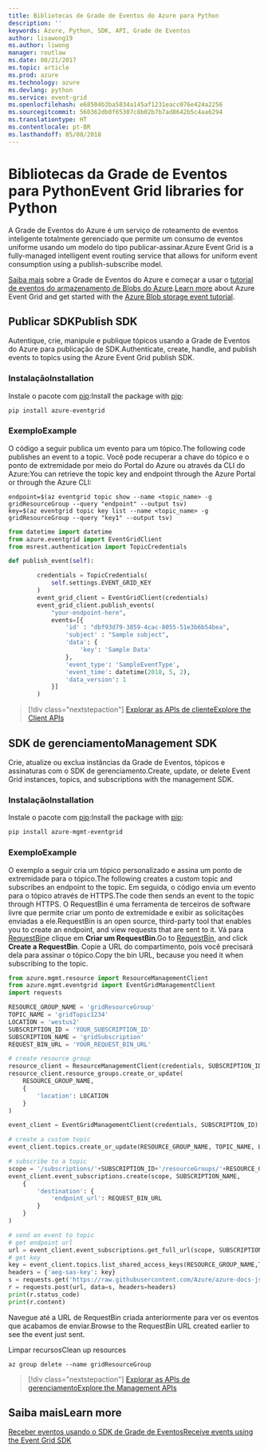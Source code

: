 ```yaml
---
title: Bibliotecas de Grade de Eventos do Azure para Python
description: ''
keywords: Azure, Python, SDK, API, Grade de Eventos
author: lisawong19
ms.author: liwong
manager: routlaw
ms.date: 08/21/2017
ms.topic: article
ms.prod: azure
ms.technology: azure
ms.devlang: python
ms.service: event-grid
ms.openlocfilehash: e68504b3ba5834a145af1231eacc076e424a2256
ms.sourcegitcommit: 560362db0f65307c8b02b7b7ad8642b5c4aa6294
ms.translationtype: HT
ms.contentlocale: pt-BR
ms.lasthandoff: 05/08/2018
---
```

# <a name="event-grid-libraries-for-python"></a><span data-ttu-id="e0205-103">Bibliotecas da Grade de Eventos para Python</span><span class="sxs-lookup"><span data-stu-id="e0205-103">Event Grid libraries for Python</span></span>


<span data-ttu-id="e0205-104">A Grade de Eventos do Azure é um serviço de roteamento de eventos inteligente totalmente gerenciado que permite um consumo de eventos uniforme usando um modelo do tipo publicar-assinar.</span><span class="sxs-lookup"><span data-stu-id="e0205-104">Azure Event Grid is a fully-managed intelligent event routing service that allows for uniform event consumption using a publish-subscribe model.</span></span>

<span data-ttu-id="e0205-105">[Saiba mais](/azure/event-grid/overview) sobre a Grade de Eventos do Azure e começar a usar o [tutorial de eventos do armazenamento de Blobs do Azure](/azure/storage/blobs/storage-blob-event-quickstart).</span><span class="sxs-lookup"><span data-stu-id="e0205-105">[Learn more](/azure/event-grid/overview) about Azure Event Grid and get started with the [Azure Blob storage event tutorial](/azure/storage/blobs/storage-blob-event-quickstart).</span></span> 

## <a name="publish-sdk"></a><span data-ttu-id="e0205-106">Publicar SDK</span><span class="sxs-lookup"><span data-stu-id="e0205-106">Publish SDK</span></span>

<span data-ttu-id="e0205-107">Autentique, crie, manipule e publique tópicos usando a Grade de Eventos do Azure para publicação de SDK.</span><span class="sxs-lookup"><span data-stu-id="e0205-107">Authenticate, create, handle, and publish events to topics using the Azure Event Grid publish SDK.</span></span>

### <a name="installation"></a><span data-ttu-id="e0205-108">Instalação</span><span class="sxs-lookup"><span data-stu-id="e0205-108">Installation</span></span> 

<span data-ttu-id="e0205-109">Instale o pacote com [pip](https://pip.pypa.io/en/stable/quickstart/):</span><span class="sxs-lookup"><span data-stu-id="e0205-109">Install the package with [pip](https://pip.pypa.io/en/stable/quickstart/):</span></span>

```bash
pip install azure-eventgrid
```

### <a name="example"></a><span data-ttu-id="e0205-110">Exemplo</span><span class="sxs-lookup"><span data-stu-id="e0205-110">Example</span></span> 

<span data-ttu-id="e0205-111">O código a seguir publica um evento para um tópico.</span><span class="sxs-lookup"><span data-stu-id="e0205-111">The following code publishes an event to a topic.</span></span> <span data-ttu-id="e0205-112">Você pode recuperar a chave do tópico e o ponto de extremidade por meio do Portal do Azure ou através da CLI do Azure:</span><span class="sxs-lookup"><span data-stu-id="e0205-112">You can retrieve the topic key and endpoint through the Azure Portal or through the Azure CLI:</span></span>

```azurecli-interactive
endpoint=$(az eventgrid topic show --name <topic_name> -g gridResourceGroup --query "endpoint" --output tsv)
key=$(az eventgrid topic key list --name <topic_name> -g gridResourceGroup --query "key1" --output tsv)
```

```python
from datetime import datetime
from azure.eventgrid import EventGridClient
from msrest.authentication import TopicCredentials

def publish_event(self):

        credentials = TopicCredentials(
            self.settings.EVENT_GRID_KEY
        )
        event_grid_client = EventGridClient(credentials)
        event_grid_client.publish_events(
            "your-endpoint-here",
            events=[{
                'id' : "dbf93d79-3859-4cac-8055-51e3b6b54bea",
                'subject' : "Sample subject",
                'data': {
                    'key': 'Sample Data'
                },
                'event_type': 'SampleEventType',
                'event_time': datetime(2018, 5, 2),
                'data_version': 1
            }]
        )
```

> [!div class="nextstepaction"]
> [<span data-ttu-id="e0205-113">Explorar as APIs de cliente</span><span class="sxs-lookup"><span data-stu-id="e0205-113">Explore the Client APIs</span></span>](/python/api/overview/azure/eventgrid/client)

## <a name="management-sdk"></a><span data-ttu-id="e0205-114">SDK de gerenciamento</span><span class="sxs-lookup"><span data-stu-id="e0205-114">Management SDK</span></span>

<span data-ttu-id="e0205-115">Crie, atualize ou exclua instâncias da Grade de Eventos, tópicos e assinaturas com o SDK de gerenciamento.</span><span class="sxs-lookup"><span data-stu-id="e0205-115">Create, update, or delete Event Grid instances, topics, and subscriptions with the management SDK.</span></span>

### <a name="installation"></a><span data-ttu-id="e0205-116">Instalação</span><span class="sxs-lookup"><span data-stu-id="e0205-116">Installation</span></span> 

<span data-ttu-id="e0205-117">Instale o pacote com [pip](https://pip.pypa.io/en/stable/quickstart/):</span><span class="sxs-lookup"><span data-stu-id="e0205-117">Install the package with [pip](https://pip.pypa.io/en/stable/quickstart/):</span></span>

```bash
pip install azure-mgmt-eventgrid
```

### <a name="example"></a><span data-ttu-id="e0205-118">Exemplo</span><span class="sxs-lookup"><span data-stu-id="e0205-118">Example</span></span>

<span data-ttu-id="e0205-119">O exemplo a seguir cria um tópico personalizado e assina um ponto de extremidade para o tópico.</span><span class="sxs-lookup"><span data-stu-id="e0205-119">The following creates a custom topic and subscribes an endpoint to the topic.</span></span> <span data-ttu-id="e0205-120">Em seguida, o código envia um evento para o tópico através de HTTPS.</span><span class="sxs-lookup"><span data-stu-id="e0205-120">The code then sends an event to the topic through HTTPS.</span></span>
<span data-ttu-id="e0205-121">O RequestBin é uma ferramenta de terceiros de software livre que permite criar um ponto de extremidade e exibir as solicitações enviadas a ele.</span><span class="sxs-lookup"><span data-stu-id="e0205-121">RequestBin is an open source, third-party tool that enables you to create an endpoint, and view requests that are sent to it.</span></span> <span data-ttu-id="e0205-122">Vá para [RequestBin](https://requestb.in/)e clique em **Criar um RequestBin**.</span><span class="sxs-lookup"><span data-stu-id="e0205-122">Go to [RequestBin](https://requestb.in/), and click **Create a RequestBin**.</span></span> <span data-ttu-id="e0205-123">Copie a URL do compartimento, pois você precisará dela para assinar o tópico.</span><span class="sxs-lookup"><span data-stu-id="e0205-123">Copy the bin URL, because you need it when subscribing to the topic.</span></span>

```python
from azure.mgmt.resource import ResourceManagementClient
from azure.mgmt.eventgrid import EventGridManagementClient
import requests

RESOURCE_GROUP_NAME = 'gridResourceGroup'
TOPIC_NAME = 'gridTopic1234'
LOCATION = 'westus2'
SUBSCRIPTION_ID = 'YOUR_SUBSCRIPTION_ID'
SUBSCRIPTION_NAME = 'gridSubscription'
REQUEST_BIN_URL = 'YOUR_REQUEST_BIN_URL'

# create resource group
resource_client = ResourceManagementClient(credentials, SUBSCRIPTION_ID)
resource_client.resource_groups.create_or_update(
    RESOURCE_GROUP_NAME,
    {
        'location': LOCATION
    }
)

event_client = EventGridManagementClient(credentials, SUBSCRIPTION_ID)

# create a custom topic
event_client.topics.create_or_update(RESOURCE_GROUP_NAME, TOPIC_NAME, LOCATION)

# subscribe to a topic
scope = '/subscriptions/'+SUBSCRIPTION_ID+'/resourceGroups/'+RESOURCE_GROUP_NAME+'/providers/Microsoft.EventGrid/topics/'+TOPIC_NAME
event_client.event_subscriptions.create(scope, SUBSCRIPTION_NAME,
    {
        'destination': {
            'endpoint_url': REQUEST_BIN_URL
        }
    }
)

# send an event to topic
# get endpoint url
url = event_client.event_subscriptions.get_full_url(scope, SUBSCRIPTION_NAME).endpoint_url
# get key
key = event_client.topics.list_shared_access_keys(RESOURCE_GROUP_NAME,TOPIC_NAME).key1
headers = {'aeg-sas-key': key}
s = requests.get('https://raw.githubusercontent.com/Azure/azure-docs-json-samples/master/event-grid/customevent.json')
r = requests.post(url, data=s, headers=headers)
print(r.status_code)
print(r.content)
```
<span data-ttu-id="e0205-124">Navegue até a URL de RequestBin criada anteriormente para ver os eventos que acabamos de enviar.</span><span class="sxs-lookup"><span data-stu-id="e0205-124">Browse to the RequestBin URL created earlier to see the event just sent.</span></span>

<span data-ttu-id="e0205-125">Limpar recursos</span><span class="sxs-lookup"><span data-stu-id="e0205-125">Clean up resources</span></span>
```azurecli-interactive
az group delete --name gridResourceGroup
```

> [!div class="nextstepaction"]
> [<span data-ttu-id="e0205-126">Explorar as APIs de gerenciamento</span><span class="sxs-lookup"><span data-stu-id="e0205-126">Explore the Management APIs</span></span>](/python/api/overview/azure/eventgrid/management)

## <a name="learn-more"></a><span data-ttu-id="e0205-127">Saiba mais</span><span class="sxs-lookup"><span data-stu-id="e0205-127">Learn more</span></span>

[<span data-ttu-id="e0205-128">Receber eventos usando o SDK de Grade de Eventos</span><span class="sxs-lookup"><span data-stu-id="e0205-128">Receive events using the Event Grid SDK</span></span>](/azure/event-grid/receive-events)